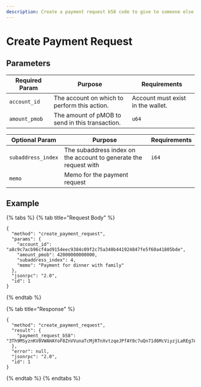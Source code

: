 ```yaml
---
description: Create a payment request b58 code to give to someone else
---
```


# Create Payment Request

## Parameters

| Required Param | Purpose                                         | Requirements                      |
|----------------|-------------------------------------------------|-----------------------------------|
| `account_id`   | The account on which to perform this action.    | Account must exist in the wallet. |
| `amount_pmob`  | The amount of pMOB to send in this transaction. | `u64`                             |

| Optional Param     | Purpose                                                          | Requirements |
|--------------------|------------------------------------------------------------------|--------------|
| `subaddress_index` | The subaddress index on the account to generate the request with | `i64`        |
| `memo`             | Memo for the payment request                                     |              |

## Example

{% tabs %}
{% tab title="Request Body" %}

```
{
  "method": "create_payment_request",
  "params": {
    "account_id": "a8c9c7acb96cf4ad9154eec9384c09f2c75a340b441924847fe5f60a41805bde",
    "amount_pmob": 42000000000000,
    "subaddress_index": 4,
    "memo": "Payment for dinner with family"
  },
  "jsonrpc": "2.0",
  "id": 1
}
```

{% endtab %}

{% tab title="Response" %}

```
{
  "method": "create_payment_request",
  "result": {
    "payment_request_b58": "3Th9MSyznKV8VWAHAYoF8ZnVVunaTcMjRTnXvtzqeJPfAY8c7uQn71d6McViyzjLaREg7AppT7quDmBRG5E48csVhhzF4TEn1tw9Ekwr2hrq57A8cqR6sqpNC47mF7kHe",
  },
  "error": null,
  "jsonrpc": "2.0",
  "id": 1
}
```

{% endtab %}
{% endtabs %}
